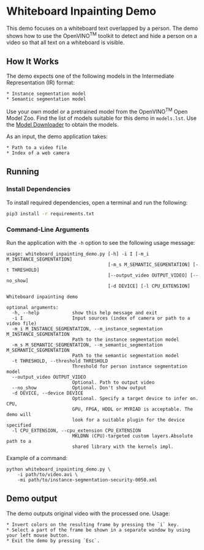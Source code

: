 # Whiteboard Inpainting Demo

This demo focuses on a whiteboard text overlapped by a person. The demo shows
how to use the OpenVINO<sup>TM</sup> toolkit to detect and hide a person on a
video so that all text on a whiteboard is visible.

## How It Works

The demo expects one of the following models in the Intermediate Representation (IR) format:

    * Instance segmentation model
    * Semantic segmentation model

Use your own model or a pretrained model from the OpenVINO<sup>TM</sup> Open Model Zoo.
Find the list of models suitable for this demo in `models.lst`. Use the
[Model Downloader](../../../tools/downloader/README.md) to obtain the models.

As an input, the demo application takes:

    * Path to a video file
    * Index of a web camera

## Running

### Install Dependencies

To install required dependencies, open a terminal and run the following:

```bash
pip3 install -r requirements.txt
```

### Command-Line Arguments

Run the application with the `-h` option to see the following usage message:

```
usage: whiteboard_inpainting_demo.py [-h] -i I [-m_i M_INSTANCE_SEGMENTATION]
                                     [-m_s M_SEMANTIC_SEGMENTATION] [-t THRESHOLD]
                                     [--output_video OUTPUT_VIDEO] [--no_show]
                                     [-d DEVICE] [-l CPU_EXTENSION]

Whiteboard inpainting demo

optional arguments:
  -h, --help            show this help message and exit
  -i I                  Input sources (index of camera or path to a video file)
  -m_i M_INSTANCE_SEGMENTATION, --m_instance_segmentation M_INSTANCE_SEGMENTATION
                        Path to the instance segmentation model
  -m_s M_SEMANTIC_SEGMENTATION, --m_semantic_segmentation M_SEMANTIC_SEGMENTATION
                        Path to the semantic segmentation model
  -t THRESHOLD, --threshold THRESHOLD
                        Threshold for person instance segmentation model
  --output_video OUTPUT_VIDEO
                        Optional. Path to output video
  --no_show             Optional. Don't show output
  -d DEVICE, --device DEVICE
                        Optional. Specify a target device to infer on. CPU,
                        GPU, FPGA, HDDL or MYRIAD is acceptable. The demo will
                        look for a suitable plugin for the device specified
  -l CPU_EXTENSION, --cpu_extension CPU_EXTENSION
                        MKLDNN (CPU)-targeted custom layers.Absolute path to a
                        shared library with the kernels impl.
```

Example of a command:

```
python whiteboard_inpainting_demo.py \
    -i path/to/video.avi \
    -mi path/to/instance-segmentation-security-0050.xml
```

## Demo output

The demo outputs original video with the processed one. Usage:

    * Invert colors on the resulting frame by pressing the `i` key.
    * Select a part of the frame be shown in a separate window by using your left mouse button.
    * Exit the demo by pressing `Esc`.
